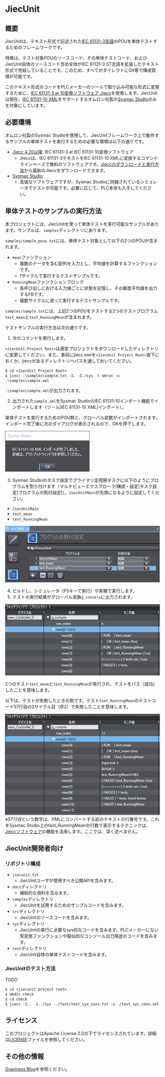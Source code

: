 # JiecUnit

## 概要

JiecUnitは、テキスト形式で記述された[IEC 61131-3言語](https://plcopen.org/sites/default/files/downloads/iec_61131-3_preview.pdf)のPOUを単体テストするためのフレームワークです。

特徴は、テスト対象POUのソースコード、その単体テストコード、およびJiecUnit自体のソースコード含め全体がIEC 61131-3 ST言語を拡張したテキスト形式で完結していることです。このため、すべてがダイレクトにGit等で構成管理が可能です。

このテキスト形式のコードをPLCメーカーのツールで取り込み可能な形式に変換するために、[IEC 61131-3 ⇄ 10変換ソフトウェア Jiecc](https://www.graviness.com/iec_61131-3/jiecc.html)を使用します。JiecUnitは現在、[IEC 61131-10 XML](https://plcopen.org/sites/default/files/downloads/iec_61131-10_preview.pdf)をサポートするオムロン社製の[Sysmac Studio](https://www.fa.omron.co.jp/products/family/3077/download/software.html)のみを対象にしています。

## 必要環境

オムロン社製のSysmac Studioを使用して、JiecUnitフレームワーク上で動作するサンプルの単体テストを実行するための必要な環境は以下の通りです。

* [Jiecc 4.20以降](https://www.graviness.com/iec_61131-3/jiecc.html#Header.Jiecc%E3%81%AE%E3%83%80%E3%82%A6%E3%83%B3%E3%83%AD%E3%83%BC%E3%83%89%E3%81%A8%E5%AE%9F%E8%A1%8C%E6%96%B9%E6%B3%95): IEC 61131-3 ⇄ IEC 61131-10変換ソフトウェア
  * Jieccは、IEC 61131-3テキストをIEC 61131-10 XMLに変換するコマンドラインベースで無料のソフトウェアです。[Jieccのダウンロードと実行方法](https://www.graviness.com/iec_61131-3/jiecc.html#Header.Jiecc%E3%81%AE%E3%83%80%E3%82%A6%E3%83%B3%E3%83%AD%E3%83%BC%E3%83%89%E3%81%A8%E5%AE%9F%E8%A1%8C%E6%96%B9%E6%B3%95)から最新のJieccをダウンロードできます。
* [Sysmac Studio](https://www.fa.omron.co.jp/products/family/3077/download/software.html)
  * 高価なソフトウェアですが、Sysmac Studioに同梱されているシミュレータでテストが可能です。必要に応じて、PLC本体も入手してください。

## 単体テストのサンプルの実行方法

本プロジェクトには、JiecUnitを使って単体テストを実行可能なサンプルがあります。サンプルは、`samples`ディレクトリにあります。

`samples/sample_pous.txt`には、単体テスト対象として以下の2つのPOUが含まれます。
* `mean`ファンクション
  * 複数のデータを含む配列を入力とし、平均値を計算するファンクションです。
  * 1サイクルで実行するテストサンプルです。
* `RunningMean`ファンクションブロック
  * 各呼び出しにおける入力値ごとに状態を記憶し、その都度平均値を出力するFBです。
  * 複数サイクルに渡って実行するテストサンプルです。

`samples/sample.txt`には、上記2つのPOUをテストする2つのテストプログラム`test_mean`と`test_RunningMean`が含まれます。

テストサンプルの実行方法は次の通りです。

1. 次のコマンドを実行します。

`<JiecUnit Project Root>`は適宜プロジェクトをダウンロードしたディレクトリに変更してください。また、事前にjiecc.exeを`<JiecUnit Project Root>`直下におくか、jieccがあるディレクトリへパスを通しておいてください。

```
$ cd <JiecUnit Project Root>
$ jiecc .\samples\sample.txt -I. -I./sys -t omron -o .\samples\sample.xml
```

`.\samples\sample.xml`が出力されます。

2. 出力された`sample.xml`をSysmac StudioのIEC 61131-10インポート機能でインポートします（ツール|IEC 61131-10 XML|インポート）。

単体テストを実行するためのPOU群と、グローバル変数がインポートされます。インポート完了後に次のダイアログが表示されるので、OKを押下します。

![インポート完了ダイアログ](docs/dialog_complete_to_import.png)

3. Sysmac Studioのタスク設定でプライマリ定周期タスクに以下のようにプログラムを割り付けます（マルチビューエクスプローラ|構成・設定|タスク設定|プログラムの割付設定|）。`JiecUnitMain`が先頭になるように設定してください。
  * `JiecUnitMain`
  * `test_mean`
  * `test_RunningMean`

![プログラムの割付設定](docs/display_task_config.png)

4. ビルドし、シミュレータ（F5キーで実行）や実機で実行します。
5. テストの実行結果がグローバル変数`g_console`に出力されます。

![テスト実行ログ](docs/display_test_result.png)

2つのテスト`test_mean`と`test_RunningMean`が実行され、テストをパス（成功）したことを意味します。

以下は、テストが失敗したときの例です。テスト`tset_RunningMean`のテストコード57行目の3サイクル目（@2）で失敗したことを意味します。

![テスト実行NGログ](docs/display_test_result_ng.png)
※*57行目*という数字は、XMLにコンバートする前のテキストの行番号です。これをSysmac Studio上のtest_RunningMeanの行数で表示するテクニックは、[Jieccソフトウェア](https://www.graviness.com/iec_61131-3/jiecc.html)の機能を活用します。ここでは、深く述べません。

## JiecUnit開発者向け

### リポジトリ構成

* `jiecunit.txt`
  * JiecUnitユーザが使用すべき公開APIを含みます。
* `docs`ディレクトリ
  * 補助的な資料を含みます。
* `samples`ディレクトリ
  * JiecUnitを試用するためのサンプルコードを含みます。
* `src`ディレクトリ
  * JiecUnitのソースコードを含みます。
* `sys`ディレクトリ
  * JiecUnitの実行に必要なsys的なコードを含みます。PLCメーカーにない型変換ファンクションや擬似的なコンソール出力用途のコードを含みます。
* `test`ディレクトリ
  * JiecUnit自体の単体テストコードを含みます。

### JiecUnitのテスト方法

TODO

```
$ cd <jiecunit project root>
$ mkdir check
$ cd check
$ jiecc -I.. -I../sys ../test/test_sys_conv.txt -o ./test_sys_conv.xml
```

## ライセンス

このプロジェクトはApache License 2.0の下でライセンスされています。詳細は[LICENSE](./LICENSE)ファイルを参照してください。

## その他の情報

[Graviness Blog](http://blog.graviness.com/)を参照ください。
